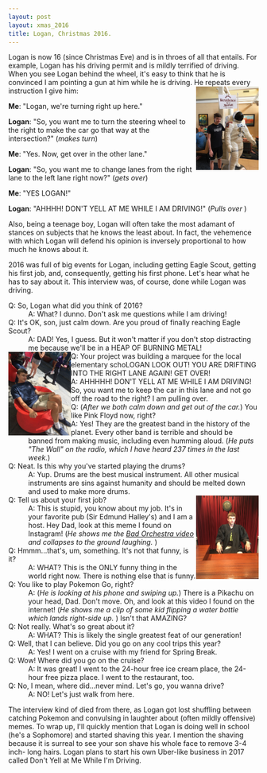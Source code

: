 ```yaml
---
layout: post
layout: xmas_2016
title: Logan, Christmas 2016.
---
```

Logan is now 16 (since Christmas Eve) and is in throes of all that entails. For example, Logan has his driving permit and is mildly terrified of driving. When you see Logan behind the wheel, it's easy to think that he is convinced I am pointing a gun at him while he is driving. He repeats every instruction I give him:
  <img alt="Image 1 Title" src="/images/xmas2016/logan1.jpg"
  data-image="/images/xmas2016/logan1.jpg" style="width: 25%;float:right"
  data-description="Image 1 Description">

**Me**: "Logan, we're turning right up here."

**Logan**: "So, you want me to turn the steering wheel to the right to make the car go that way at the intersection?" (_makes turn_)

**Me**: "Yes. Now, get over in the other lane."

**Logan**: "So, you want me to change lanes from the right lane to the left lane right now?" (_gets over_)

**Me**: "YES LOGAN!"

**Logan**: "AHHHH! DON'T YELL AT ME WHILE I AM DRIVING!" (<em>Pulls over </em>)

Also, being a teenage boy, Logan will often take the most adamant of stances on subjects that he knows the least about. In fact, the vehemence with which Logan will defend his opinion is inversely proportional to how much he knows about it.

2016 was full of big events for Logan, including getting Eagle Scout, getting his first job, and, consequently, getting his first phone. Let's hear what he has to say about it. This interview was, of course, done while Logan was driving.

<dl>
  <dt>
  Q: So, Logan what did you think of 2016?
  </dt>
  <dd>
  A: What? I dunno. Don't ask me questions while I am driving!
  </dd>
  <dt>
  Q: It's OK, son, just calm down. Are you proud of finally reaching Eagle Scout?
  </dt>
  <dd>
  A: DAD! Yes, I guess. But it won't matter if you don't stop distracting me because we'll be in a HEAP OF BURNING METAL!
  </dd>
  <img alt="Image 2 Title" src="/images/xmas2016/logan2.jpg"
  data-image="/images/xmas2016/logan2.jpg" style="width: 25%;float:left"
  data-description="Image 1 Description">
  <dt>
  Q: Your project was building a marquee for the local elementary schoLOGAN LOOK OUT! YOU ARE DRIFTING INTO THE RIGHT LANE AGAIN! GET OVER!
  </dt>
  <dd>
  A: AHHHHH! DON'T YELL AT ME WHILE I AM DRIVING! So, you want me to keep the car in this lane and not go off the road to the right? I am pulling over.
  </dd>
  <dt>
  Q: (<em>After we both calm down and get out of the car.</em>) You like Pink Floyd now, right?
  </dt>
  <dd>
  A: Yes! They are the greatest band in the history of the planet. Every other band is terrible and should be banned from making music, including even humming aloud. (<em>He puts "The Wall" on the radio, which I have heard 237 times in the last week.</em>)
  </dd>
  <dt>
  Q: Neat. Is this why you've started playing the drums?
  </dt>
  <dd>
  A: Yup. Drums are the best musical instrument. All other musical instruments are sins against humanity and should be melted down and used to make more drums.
  </dd>
  <img alt="Image 1 Title" src="/images/xmas2016/logan3.jpg"
  data-image="/images/xmas2016/logan3.jpg" style="width: 25%;float:right"
  data-description="Image 1 Description">
  <dt>
  Q: Tell us about your first job?
  </dt>
  <dd>
  A: This is stupid, you know about my job. It's in your favorite pub (Sir Edmund Halley's) and I am a host. Hey Dad, look at this meme I found on Instagram! (<em>He shows me the <a href="https://www.youtube.com/watch?v=zTL4T_NVGhY" target="_blank">Bad Orchestra video</a> and collapses to the ground laughing.</em> )
  </dd>
  <dt>
  Q: Hmmm...that's, um, something. It's not that funny, is it?
  </dt>
  <dd>
  A: WHAT? This is the ONLY funny thing in the world right now. There is nothing else that is funny.
  </dd>
  <dt>
  Q: You like to play Pokemon Go, right?
  </dt>
  <dd>
  A: (<em>He is looking at his phone and swiping up.</em>) There is a Pikachu on your head, Dad. Don't move. Oh, and look at this video I found on the internet! (<em>He shows me a clip of some kid flipping a water bottle which lands right-side up. </em>) Isn't that AMAZING?
  </dd>
  <dt>
  Q: Not really. What's so great about it?
  </dt>
  <dd>
  A: WHAT? This is likely the single greatest feat of our generation!
  </dd>
  <dt>
  Q: Well, that I can believe. Did you go on any cool trips this year?
  </dt>
  <dd>
  A: Yes! I went on a cruise with my friend for Spring Break.
  </dd>
  <dt>
  Q: Wow! Where did you go on the cruise?
  </dt>
  <dd>
  A: It was great! I went to the 24-hour free ice cream place, the 24-hour free pizza place. I went to the restaurant, too.
  </dd>
  <dt>Q: No, I mean, where did...never mind. Let's go, you wanna drive?</dt>
  <dd>
  A: NO! Let's just walk from here.
  </dd>
</dl>


The interview kind of died from there, as Logan got lost shuffling between catching Pokemon and convulsing in laughter about (often mildly offensive) memes. To wrap up, I'll quickly mention that Logan is doing well in school (he's a Sophomore) and started shaving this year. I mention the shaving because it is surreal to see your son shave his whole face to remove 3-4 inch- long hairs. Logan plans to start his own Uber-like business in 2017 called Don't Yell at Me While I'm Driving.

<div id="gallery" style="display:none;">
  <img alt="Image 1 Title" src="/images/xmas2016/thumbs/logan4.jpg"
  data-image="/images/xmas2016/logan4.jpg"
  data-description="Image 1 Description">
  <img alt="Image 1 Title" src="/images/xmas2016/thumbs/logan5.jpg"
  data-image="/images/xmas2016/logan5.jpg"
  data-description="Image 1 Description">
  <img alt="Image 1 Title" src="/images/xmas2016/thumbs/logan6.jpg"
  data-image="/images/xmas2016/logan6.jpg"
  data-description="Image 1 Description">
  <img alt="Image 1 Title" src="/images/xmas2016/thumbs/logan7.jpg"
  data-image="/images/xmas2016/logan7.jpg"
  data-description="Image 1 Description">
  <img alt="Image 1 Title" src="/images/xmas2016/thumbs/logan8.jpg"
  data-image="/images/xmas2016/logan8.jpg"
  data-description="Image 1 Description">
  <img alt="Image 1 Title" src="/images/xmas2016/thumbs/logan9.jpg"
  data-image="/images/xmas2016/logan9.jpg"
  data-description="Image 1 Description">
  <img alt="Image 1 Title" src="/images/xmas2016/thumbs/logan10.jpg"
  data-image="/images/xmas2016/logan10.jpg"
  data-description="Image 1 Description">
</div>

